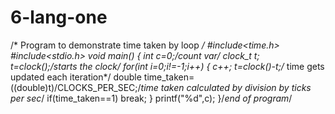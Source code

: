 # 6-lang-one
/* Program to demonstrate time taken by loop */
#include<time.h>
#include<stdio.h>
void main()
{ int c=0;/*count var*/
clock_t t;
t=clock();/*starts the clock*/
for(int i=0;i!=-1;i++)
{
c++;
t=clock()-t;/* time gets updated each iteration*/
double time_taken=((double)t)/CLOCKS_PER_SEC;/*time taken calculated by division by ticks per sec*/
if(time_taken==1)
break;
}
printf("%d",c);
}/*end of program*/

